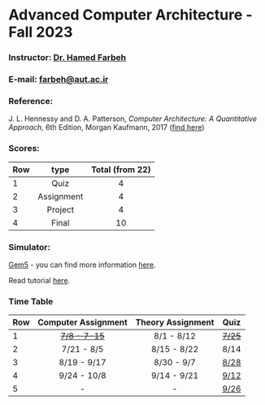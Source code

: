 # Advanced Computer Architecture - Fall 2023

### Instructor: [Dr. Hamed Farbeh](https://aut.ac.ir/cv/2158/%D8%AD%D8%A7%D9%85%D8%AF%20%D9%81%D8%B1%D8%A8%D9%87)
### E-mail: [farbeh@aut.ac.ir](mailto:farbeh@aut.ac.ir)

### Reference:
 J. L. Hennessy and D. A. Patterson, *Computer Architecture: A Quantitative Approach,* 6th Edition, Morgan Kaufmann, 2017 ([find here](https://github.com/rezaAdinepour/M.Sc-AUT/tree/main/Advanced%20Computer%20Architecture/Reference))

 ### Scores:
| Row | type | Total (from 22) |
| --- | :-:  | :-: |  
| 1 | Quiz | 4 |
| 2 | Assignment | 4 |
| 3 | Project | 4 |
| 4 | Final | 10 |

### Simulator:
[Gem5](https://www.gem5.org/) - you can find more information [here](https://www.gem5.org/getting_started/).

Read tutorial [here](https://github.com/rezaAdinepour/M.Sc-AUT/tree/main/Advanced%20Computer%20Architecture/HWs/Simulation/Gem5_Tutorial.pdf).

### Time Table
| Row | Computer Assignment | Theory Assignment | Quiz |
| --- | :-:  | :-: | :-: |  
| 1 | [~~7/8 - 7-15~~](https://github.com/rezaAdinepour/M.Sc-AUT/tree/main/Advanced%20Computer%20Architecture/HWs/Simulation/HW01) | 8/1 - 8/12 | [~~7/25~~](https://github.com/rezaAdinepour/M.Sc-AUT/tree/main/Advanced%20Computer%20Architecture/Quiz/Quiz%201) |
| 2 | 7/21 - 8/5 | 8/15 - 8/22 | 8/14 |
| 3 | 8/19 - 9/17 | 8/30 - 9/7 | [8/28](https://github.com/rezaAdinepour/M.Sc-AUT/tree/main/Advanced%20Computer%20Architecture/Quiz/Quiz%202) |
| 4 | 9/24 - 10/8 | 9/14 - 9/21 | [9/12](https://github.com/rezaAdinepour/M.Sc-AUT/tree/main/Advanced%20Computer%20Architecture/Quiz/Quiz%203) |
| 5 | - | - | [9/26](https://github.com/rezaAdinepour/M.Sc-AUT/tree/main/Advanced%20Computer%20Architecture/Quiz/Quiz%204) |
